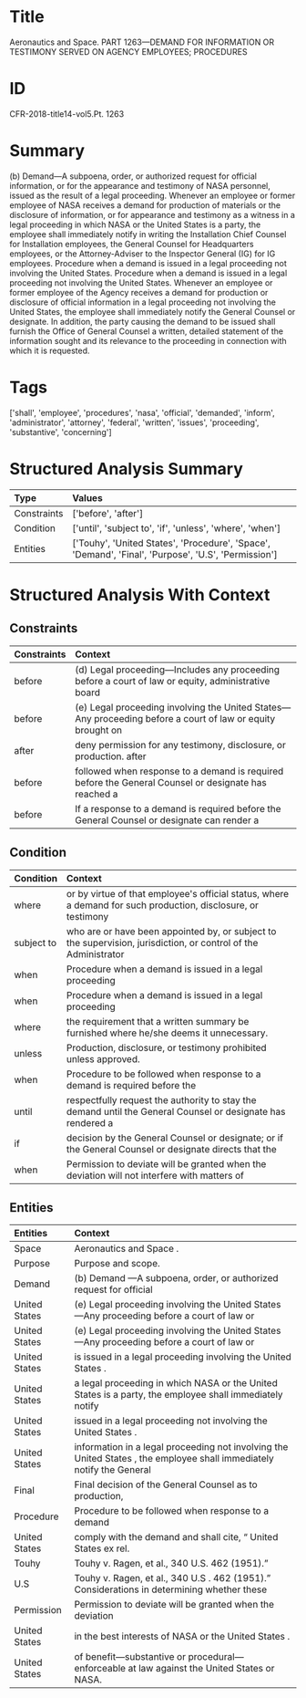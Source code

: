 # Title

 Aeronautics and Space. PART 1263—DEMAND FOR INFORMATION OR TESTIMONY SERVED ON AGENCY EMPLOYEES; PROCEDURES


# ID

 CFR-2018-title14-vol5.Pt. 1263


# Summary

(b) Demand&#8212;A subpoena, order, or authorized request for official information, or for the appearance and testimony of NASA personnel, issued as the result of a legal proceeding.
Whenever an employee or former employee of NASA receives a demand for production of materials or the disclosure of information, or for appearance and testimony as a witness in a legal proceeding in which NASA or the United States is a party, the employee shall immediately notify in writing the Installation Chief Counsel for Installation employees, the General Counsel for Headquarters employees, or the Attorney-Adviser to the Inspector General (IG) for IG employees.
Procedure when a demand is issued in a legal proceeding not involving the United States.
Procedure when a demand is issued in a legal proceeding not involving the United States.
Whenever an employee or former employee of the Agency receives a demand for production or disclosure of official information in a legal proceeding not involving the United States, the employee shall immediately notify the General Counsel or designate.
In addition, the party causing the demand to be issued shall furnish the Office of General Counsel a written, detailed statement of the information sought and its relevance to the proceeding in connection with which it is requested.


# Tags

['shall', 'employee', 'procedures', 'nasa', 'official', 'demanded', 'inform', 'administrator', 'attorney', 'federal', 'written', 'issues', 'proceeding', 'substantive', 'concerning']


# Structured Analysis Summary

| Type        | Values                                                                                              |
|:------------|:----------------------------------------------------------------------------------------------------|
| Constraints | ['before', 'after']                                                                                 |
| Condition   | ['until', 'subject to', 'if', 'unless', 'where', 'when']                                            |
| Entities    | ['Touhy', 'United States', 'Procedure', 'Space', 'Demand', 'Final', 'Purpose', 'U.S', 'Permission'] |


# Structured Analysis With Context

 


## Constraints

| Constraints   | Context                                                                                                           |
|:--------------|:------------------------------------------------------------------------------------------------------------------|
| before        | (d) Legal proceeding&#8212;Includes any proceeding  before a court of law or equity, administrative board         |
| before        | (e) Legal proceeding involving the United States&#8212;Any proceeding  before a court of law or equity brought on |
| after         | deny permission for any testimony, disclosure, or production. after                                               |
| before        | followed when response to a demand is required before the General Counsel or designate has reached a              |
| before        | If a response to a demand is required  before the General Counsel or designate can render a                       |


## Condition

| Condition   | Context                                                                                                         |
|:------------|:----------------------------------------------------------------------------------------------------------------|
| where       | or by virtue of that employee's official status, where a demand for such production, disclosure, or testimony   |
| subject to  | who are or have been appointed by, or subject to the supervision, jurisdiction, or control of the Administrator |
| when        | Procedure  when a demand is issued in a legal proceeding                                                        |
| when        | Procedure  when a demand is issued in a legal proceeding                                                        |
| where       | the requirement that a written summary be furnished where  he/she deems it unnecessary.                         |
| unless      | Production, disclosure, or testimony prohibited  unless  approved.                                              |
| when        | Procedure to be followed  when response to a demand is required before the                                      |
| until       | respectfully request the authority to stay the demand until the General Counsel or designate has rendered a     |
| if          | decision by the General Counsel or designate; or if the General Counsel or designate directs that the           |
| when        | Permission to deviate will be granted  when the deviation will not interfere with matters of                    |


## Entities

| Entities      | Context                                                                                                               |
|:--------------|:----------------------------------------------------------------------------------------------------------------------|
| Space         | Aeronautics and  Space .                                                                                              |
| Purpose       | Purpose  and scope.                                                                                                   |
| Demand        | (b)  Demand &#8212;A subpoena, order, or authorized request for official                                              |
| United States | (e) Legal proceeding involving the  United States &#8212;Any proceeding before a court of law or                      |
| United States | (e) Legal proceeding involving the  United States &#8212;Any proceeding before a court of law or                      |
| United States | is issued in a legal proceeding involving the United States .                                                         |
| United States | a legal proceeding in which NASA or the United States is a party, the employee shall immediately notify               |
| United States | issued in a legal proceeding not involving the United States .                                                        |
| United States | information in a legal proceeding not involving the United States , the employee shall immediately notify the General |
| Final         | Final decision of the General Counsel as to production,                                                               |
| Procedure     | Procedure to be followed when response to a demand                                                                    |
| United States | comply with the demand and shall cite, &#8220; United States  ex rel.                                                 |
| Touhy         | Touhy v. Ragen, et al., 340 U.S. 462 (1951).&#8221;                                                                   |
| U.S           | Touhy v. Ragen, et al., 340  U.S . 462 (1951).&#8221; Considerations in determining whether these                     |
| Permission    | Permission to deviate will be granted when the deviation                                                              |
| United States | in the best interests of NASA or the United States .                                                                  |
| United States | of benefit&#8212;substantive or procedural&#8212;enforceable at law against the United States  or NASA.               |


